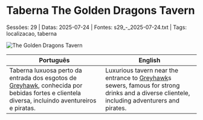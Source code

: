 
# Taberna The Golden Dragons Tavern

Sessões: 29 | Datas: 2025-07-24 | Fontes: s29_-_2025-07-24.txt | Tags: localizacao, taberna

![The Golden Dragons Tavern](assets/location/location_blank.png)

| Português | English |
|-----------|---------|
| Taberna luxuosa perto da entrada dos esgotos de [Greyhawk](cidade_de_greyhawk.md), conhecida por bebidas fortes e clientela diversa, incluindo aventureiros e piratas. | Luxurious tavern near the entrance to [Greyhawk](cidade_de_greyhawk.md)s sewers, famous for strong drinks and a diverse clientele, including adventurers and pirates. |

